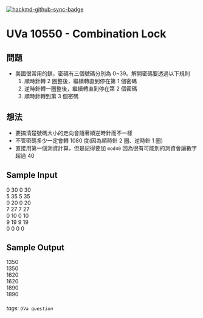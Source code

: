 [![hackmd-github-sync-badge](https://hackmd.io/XaXvjgEWSOaoqBRIFbYKtQ/badge)](https://hackmd.io/XaXvjgEWSOaoqBRIFbYKtQ)

# UVa 10550 - Combination Lock



## 問題
* 美國很常用的鎖，密碼有三個號碼分別為 0~39。解開密碼要透過以下規則
    1. 順時針轉 2 圈整後，繼續轉直到停在第 1 個密碼
    3. 逆時針轉一圈整後，繼續轉直到停在第 2 個密碼
    4. 順時針轉到第 3 個密碼

## 想法
* 要搞清楚號碼大小的走向會隨著順逆時針而不一樣
* 不管密碼多少一定會轉 1080 度(因為順時針 2 圈、逆時針 1 圈)
* 直接用第一個測資計算，但是記得要加 `mod40` 因為很有可能別的測資會讓數字超過 40

## Sample Input
0 30 0 30  
5 35 5 35  
0 20 0 20  
7 27 7 27  
0 10 0 10  
9 19 9 19  
0 0 0 0  

## Sample Output
1350  
1350  
1620  
1620  
1890   
1890  

###### tags: `UVa question`
